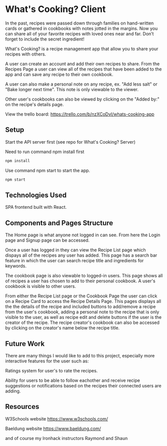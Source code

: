 # What's Cooking? Client

In the past, recipes were passed down through families on hand-written cards or gathered in cookbooks with notes jotted in the margins.
Now you can share all of your favorite recipes with loved ones near and far. Don’t forget to include the secret ingredient!

What's Cooking? is a recipe management app that allow you to share your recipes with others. 

A user can create an account and add their own recipes to share. From the Recipes Page a user can view all of the recipes that have been added to the app and can save any recipe to their own cookbook. 

A user can also make a personal note on any recipe, ex. "Add less salt" or "Bake longer next time". This note is only viewable to the viewer.

Other user's cookbooks can also be viewed by clicking on the "Added by:" on the recipe's details page. 

View the trello board: https://trello.com/b/nzXCoDvl/whats-cooking-app 
## Setup

Start the API server first (see repo for What's Cooking? Server)

Need to run command npm install first
```bash
npm install 
```

Use command npm start to start the app.
```bash
npm start
```

## Technologies Used
SPA frontend built with React.

## Components and Pages Structure
The Home page is what anyone not logged in can see. From here the Login page and Signup page can be accessed.

Once a user has logged in they can view the Recipe List page which dispays all of the recipes any user has added. This page has a search bar feature in which the user can search recipe title and ingredients for keywords.

The cookbook page is also viewable to logged-in users. This page shows all of recipes a user has chosen to add to their personal cookbook. A user's cookbook is visible to other users.

From either the Recipe List page or the Cookbook Page the user can click on a Recipe Card to access the Recipe Details Page. This pages displays all the the details of the recipe and included buttons to add/remove a recipe from the user's cookbook, adding a personal note to the recipe that is only visible to the user, as well as recipe edit and delete buttons if the user is the creator of the recipe. The recipe creator's cookbook can also be accessed by clicking on the creator's name below the recipe title.


## Future Work
There are many things I would like to add to this project, especially more interactive features for the user such as:

Ratings system for user's to rate the recipes.

Ability for users to be able to follow eachother and receive recipe suggestions or notifications based on the recipes their connected users are adding. 

## Resources
W3Schools website https://www.w3schools.com/

Baeldung website https://www.baeldung.com/

and of course my Ironhack instructors Raymond and Shaun
